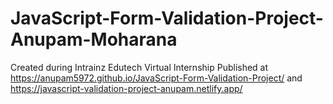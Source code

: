 # JavaScript-Form-Validation-Project-Anupam-Moharana 
Created during Intrainz Edutech Virtual Internship Published at https://anupam5972.github.io/JavaScript-Form-Validation-Project/ and https://javascript-validation-project-anupam.netlify.app/

